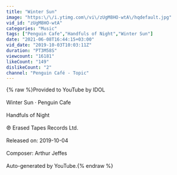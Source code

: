 ```yaml
---
title: "Winter Sun"
image: "https:\/\/i.ytimg.com\/vi\/zUgM8HO-wtA\/hqdefault.jpg"
vid_id: "zUgM8HO-wtA"
categories: "Music"
tags: ["Penguin Cafe","Handfuls of Night","Winter Sun"]
date: "2021-06-08T16:44:15+03:00"
vid_date: "2019-10-03T10:03:11Z"
duration: "PT3M58S"
viewcount: "16181"
likeCount: "149"
dislikeCount: "2"
channel: "Penguin Café - Topic"
---
```

{% raw %}Provided to YouTube by IDOL<br /><br />Winter Sun · Penguin Cafe<br /><br />Handfuls of Night<br /><br />℗ Erased Tapes Records Ltd.<br /><br />Released on: 2019-10-04<br /><br />Composer: Arthur Jeffes<br /><br />Auto-generated by YouTube.{% endraw %}
